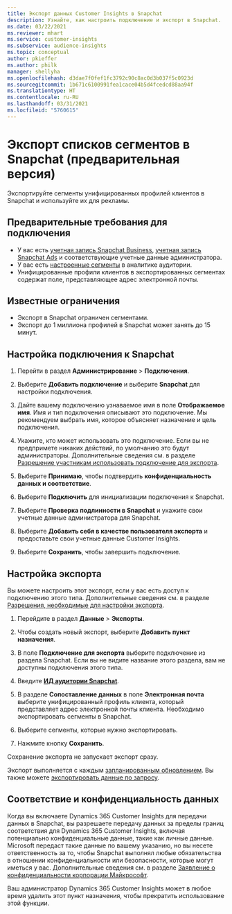 ```yaml
---
title: Экспорт данных Customer Insights в Snapchat
description: Узнайте, как настроить подключение и экспорт в Snapchat.
ms.date: 03/22/2021
ms.reviewer: mhart
ms.service: customer-insights
ms.subservice: audience-insights
ms.topic: conceptual
author: pkieffer
ms.author: philk
manager: shellyha
ms.openlocfilehash: d3dae7f0fef1fc3792c90c8ac0d3b037f5c0923d
ms.sourcegitcommit: 1b671c6100991fea1cace04b5d4fcedcd88aa94f
ms.translationtype: HT
ms.contentlocale: ru-RU
ms.lasthandoff: 03/31/2021
ms.locfileid: "5760615"
---
```

# <a name="export-segment-lists-to-snapchat-preview"></a>Экспорт списков сегментов в Snapchat (предварительная версия)

Экспортируйте сегменты унифицированных профилей клиентов в Snapchat и используйте их для рекламы. 

## <a name="prerequisites-for-a-connection"></a>Предварительные требования для подключения

-   У вас есть [учетная запись Snapchat Business](https://business.snapchat.com/), [учетная запись Snapchat Ads](https://ads.snapchat.com/) и соответствующие учетные данные администратора.
-   У вас есть [настроенные сегменты](segments.md) в аналитике аудитории.
-   Унифицированные профили клиентов в экспортированных сегментах содержат поле, представляющее адрес электронной почты.

## <a name="known-limitations"></a>Известные ограничения

- Экспорт в Snapchat ограничен сегментами.
- Экспорт до 1 миллиона профилей в Snapchat может занять до 15 минут. 

## <a name="set-up-connection-to-snapchat"></a>Настройка подключения к Snapchat

1. Перейти в раздел **Администрирование** > **Подключения**.

1. Выберите **Добавить подключение** и выберите **Snapchat** для настройки подключения.

1. Дайте вашему подключению узнаваемое имя в поле **Отображаемое имя**. Имя и тип подключения описывают это подключение. Мы рекомендуем выбрать имя, которое объясняет назначение и цель подключения.

1. Укажите, кто может использовать это подключение. Если вы не предпримете никаких действий, по умолчанию это будут администраторы. Дополнительные сведения см. в разделе [Разрешение участникам использовать подключение для экспорта](connections.md#allow-contributors-to-use-a-connection-for-exports).

1. Выберите **Принимаю**, чтобы подтвердить **конфиденциальность данных и соответствие**.

1. Выберите **Подключить** для инициализации подключения к Snapchat.

1. Выберите **Проверка подлинности в Snapchat** и укажите свои учетные данные администратора для Snapchat. 

1. Выберите **Добавить себя в качестве пользователя экспорта** и предоставьте свои учетные данные Customer Insights.

1. Выберите **Сохранить**, чтобы завершить подключение.

## <a name="configure-an-export"></a>Настройка экспорта

Вы можете настроить этот экспорт, если у вас есть доступ к подключению этого типа. Дополнительные сведения см. в разделе [Разрешения, необходимые для настройки экспорта](export-destinations.md#set-up-a-new-export).

1. Перейдите в раздел **Данные** > **Экспорты**.

1. Чтобы создать новый экспорт, выберите **Добавить пункт назначения**.

1. В поле **Подключение для экспорта** выберите подключение из раздела Snapchat. Если вы не видите название этого раздела, вам не доступны подключения этого типа.

1. Введите [**ИД аудитории Snapchat**](https://businesshelp.snapchat.com/s/article/custom-audiences).

1. В разделе **Сопоставление данных** в поле **Электронная почта** выберите унифицированный профиль клиента, который представляет адрес электронной почты клиента. Необходимо экспортировать сегменты в Snapchat.

1. Выберите сегменты, которые нужно экспортировать. 

1. Нажмите кнопку **Сохранить**.

Сохранение экспорта не запускает экспорт сразу.

Экспорт выполняется с каждым [запланированным обновлением](system.md#schedule-tab). Вы также можете [экспортировать данные по запросу](export-destinations.md#run-exports-on-demand). 


## <a name="data-privacy-and-compliance"></a>Соответствие и конфиденциальность данных

Когда вы включаете Dynamics 365 Customer Insights для передачи данных в Snapchat, вы разрешаете передачу данных за пределы границ соответствия для Dynamics 365 Customer Insights, включая потенциально конфиденциальные данные, такие как личные данные. Microsoft передаст такие данные по вашему указанию, но вы несете ответственность за то, чтобы Snapchat выполнял любые обязательства в отношении конфиденциальности или безопасности, которые могут иметься у вас. Дополнительные сведения см. в разделе [Заявление о конфиденциальности корпорации Майкрософт](https://go.microsoft.com/fwlink/?linkid=396732).

Ваш администратор Dynamics 365 Customer Insights может в любое время удалить этот пункт назначения, чтобы прекратить использование этой функции.
